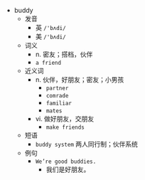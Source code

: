- buddy
  - 发音
    - 英 `/'bʌdi/`
    - 美 `/'bʌdi/`
  - 词义
    - n. 密友；搭档，伙伴
    - `a friend`
  - 近义词
    - n. 伙伴，好朋友；密友；小男孩
      - `partner`
      - `comrade`
      - `familiar`
      - `mates`
    - vi. 做好朋友，交朋友
      - `make friends`
  - 短语
    - `buddy system` 两人同行制；伙伴系统 
  - 例句
    - `We’re good buddies.`
      - 我们是好朋友。

